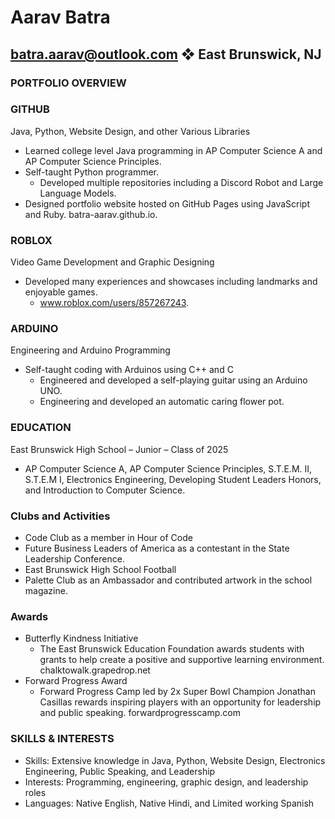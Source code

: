 # Aarav Batra
## batra.aarav@outlook.com ❖ East Brunswick, NJ

### PORTFOLIO OVERVIEW

### GITHUB
Java, Python, Website Design, and other Various Libraries
* Learned college level Java programming in AP Computer Science A and AP Computer Science Principles.
* Self-taught Python programmer.
   * Developed multiple repositories including a Discord Robot and Large Language Models.
* Designed portfolio website hosted on GitHub Pages using JavaScript and Ruby. batra-aarav.github.io.


### ROBLOX
Video Game Development and Graphic Designing
* Developed many experiences and showcases including landmarks and enjoyable games.
   * www.roblox.com/users/857267243.


### ARDUINO
Engineering and Arduino Programming
* Self-taught coding with Arduinos using C++ and C
   * Engineered and developed a self-playing guitar using an Arduino UNO.
   * Engineering and developed an automatic caring flower pot.

### EDUCATION
East Brunswick High School – Junior – Class of 2025
* AP Computer Science A, AP Computer Science Principles, S.T.E.M. II, S.T.E.M I, Electronics Engineering, Developing Student Leaders Honors, and Introduction to Computer Science.
### Clubs and Activities
* Code Club as a member in Hour of Code
* Future Business Leaders of America as a contestant in the State Leadership Conference.
* East Brunswick High School Football
* Palette Club as an Ambassador and contributed artwork in the school magazine.
### Awards
* Butterfly Kindness Initiative
   * The East Brunswick Education Foundation awards students with grants to help create a positive and supportive learning environment. chalktowalk.grapedrop.net
* Forward Progress Award
   * Forward Progress Camp led by 2x Super Bowl Champion Jonathan Casillas rewards inspiring players with an opportunity for leadership and public speaking. forwardprogresscamp.com


### SKILLS & INTERESTS


* Skills: Extensive knowledge in Java, Python, Website Design, Electronics Engineering, Public Speaking, and Leadership
* Interests: Programming, engineering, graphic design, and leadership roles
* Languages: Native English, Native Hindi, and Limited working Spanish
